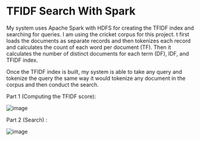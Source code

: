 # TFIDF Search With Spark

My system uses Apache Spark with HDFS for creating the TFIDF index and searching for queries.
I am using the cricket corpus for this project.
t first loads the documents as separate records and then tokenizes each record and calculates the count of each word per document (TF).
Then it calculates the number of distinct documents for each term (DF), IDF, and TFIDF index.

Once the TFIDF index is built, my system is able to take any query and tokenize the query the same way it would tokenize
any document in the corpus and then conduct the search.

Part 1 (Computing the TFIDF score):

![image](https://user-images.githubusercontent.com/1936040/50247997-7b9fc200-03a7-11e9-9833-dc88dc6fd386.png)

Part 2 (Search) :

![image](https://user-images.githubusercontent.com/1936040/50248034-a853d980-03a7-11e9-8a0f-d14b8adce5b9.png)
